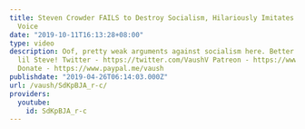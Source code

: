 ```yaml
---
title: Steven Crowder FAILS to Destroy Socialism, Hilariously Imitates Black Person
  Voice
date: "2019-10-11T16:13:28+08:00"
type: video
description: Oof, pretty weak arguments against socialism here. Better luck next time,
  lil Steve! Twitter - https://twitter.com/VaushV Patreon - https://www.patreon.com/vaush
  Donate - https://www.paypal.me/vaush
publishdate: "2019-04-26T06:14:03.000Z"
url: /vaush/SdKpBJA_r-c/
providers:
  youtube:
    id: SdKpBJA_r-c
---
```

